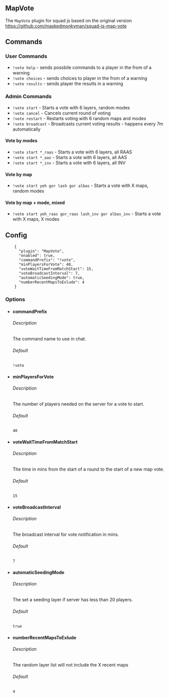 
MapVote
-------
The `MapVote` plugin for squad js based on the original version https://github.com/maskedmonkyman/squad-js-map-vote

## Commands

### User Commands
- `!vote help` - sends possbile commands to a player in the from of a warning
- `!vote choices` - sends choices to player in the from of a warning
- `!vote results` - sends player the results in a warning

### Admin Commands
- `!vote start` - Starts a vote with 6 layers, random modes
- `!vote cancel` - Cancels current round of voting
- `!vote restart` - Restarts voting with 6 random maps and modes
- `!vote broadcast` - Broadcasts current voting results - happens every 7m automatically

#### Vote by modes
- `!vote start *_raas` - Starts a vote with 6 layers, all RAAS
- `!vote start *_aas` - Starts a vote with 6 layers, all AAS
- `!vote start *_inv` - Starts a vote with 6 layers, all INV

#### Vote by map
- `!vote start yeh gor lash gor albas` - Starts a vote with X maps, random modes

#### Vote by map + mode, mixed
- `!vote start yeh_raas gor_raas lash_inv gor albas_inv` - Starts a vote with X maps, X modes


## Config

```
    {
      "plugin": "MapVote",
      "enabled": true,
      "commandPrefix": "!vote",
      "minPlayersForVote": 40,
      "voteWaitTimeFromMatchStart": 15,
      "voteBroadcastInterval": 7,
      "automaticSeedingMode": true,
      "numberRecentMapsToExlude": 4
    }
```


### Options

*   #### commandPrefix
    
    ###### Description
    
    The command name to use in chat.
    
    ###### Default
    
        !vote

*   #### minPlayersForVote
    
    ###### Description
    
    The number of players needed on the server for a vote to start.
    
    ###### Default
    
        40
    
*   #### voteWaitTimeFromMatchStart
    
    ###### Description
    
    The time in mins from the start of a round to the start of a new map vote.
    
    ###### Default
    
        15
    
*   #### voteBroadcastInterval
    
    ###### Description
    
    The broadcast interval for vote notification in mins.
    
    ###### Default
    
        7
    
*   #### automaticSeedingMode
    
    ###### Description
    
    The set a seeding layer if server has less than 20 players.
    
    ###### Default
    
        true

*   #### numberRecentMapsToExlude
    
    ###### Description
    
    The random layer list will not include the X recent maps
    
    ###### Default
    
        4